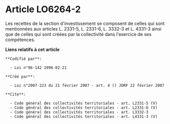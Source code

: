 # Article LO6264-2

Les recettes de la section d'investissement se composent de celles qui sont mentionnées aux articles L. 2331-5, L. 2331-6, L.
3332-3 et L. 4331-3 ainsi que de celles qui sont créées par la collectivité dans l'exercice de ses compétences.

**Liens relatifs à cet article**

	**Codifié par**:

	  - Loi n°96-142 1996-02-21

	**Créé par**:

	  - Loi n°2007-223 du 21 février 2007 - art. 4 () JORF 22 février 2007

	**Cite**:

	  - Code général des collectivités territoriales - art. L2331-5 (V)
	  - Code général des collectivités territoriales - art. L2331-6 (V)
	  - Code général des collectivités territoriales - art. L3332-3
	  - Code général des collectivités territoriales - art. L4331-3 (V)

